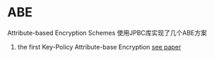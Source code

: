 # ABE
Attribute-based Encryption Schemes
使用JPBC库实现了几个ABE方案
1. the first Key-Policy Attribute-base Encryption [see paper](https://dl.acm.org/doi/10.1145/1180405.1180418)
